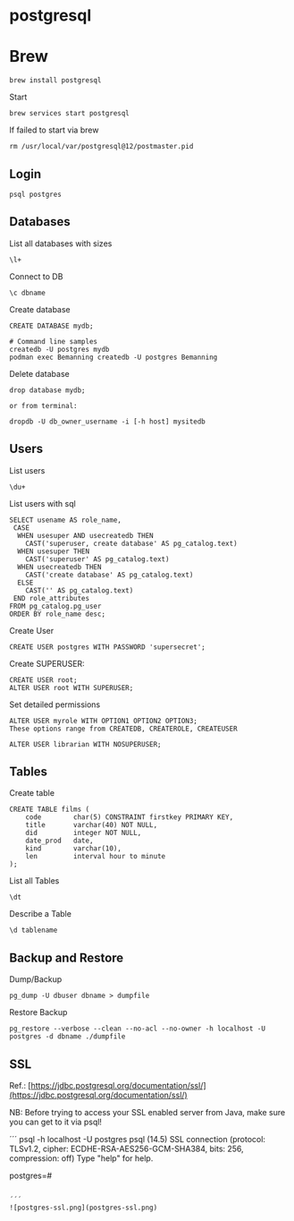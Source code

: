 # postgresql
# Brew
```
brew install postgresql
```

Start
```
brew services start postgresql
```

If failed to start via brew
```
rm /usr/local/var/postgresql@12/postmaster.pid
```
## Login
```
psql postgres
```
## Databases
List all databases with sizes 
```
\l+
```

Connect to DB
```
\c dbname
```

Create database
```
CREATE DATABASE mydb;

# Command line samples
createdb -U postgres mydb 
podman exec Bemanning createdb -U postgres Bemanning
```

Delete database
```
drop database mydb;

or from terminal:

dropdb -U db_owner_username -i [-h host] mysitedb
```

## Users
List users
```
\du+
```

List users with sql
```
SELECT usename AS role_name,
 CASE
  WHEN usesuper AND usecreatedb THEN
    CAST('superuser, create database' AS pg_catalog.text)
  WHEN usesuper THEN
    CAST('superuser' AS pg_catalog.text)
  WHEN usecreatedb THEN
    CAST('create database' AS pg_catalog.text)
  ELSE
    CAST('' AS pg_catalog.text)
 END role_attributes
FROM pg_catalog.pg_user
ORDER BY role_name desc;
```

Create User
```
CREATE USER postgres WITH PASSWORD 'supersecret';
```

Create SUPERUSER:
```
CREATE USER root;
ALTER USER root WITH SUPERUSER;
```

Set detailed permissions
```
ALTER USER myrole WITH OPTION1 OPTION2 OPTION3;
These options range from CREATEDB, CREATEROLE, CREATEUSER

ALTER USER librarian WITH NOSUPERUSER;
```

## Tables
Create table
```
CREATE TABLE films (
    code        char(5) CONSTRAINT firstkey PRIMARY KEY,
    title       varchar(40) NOT NULL,
    did         integer NOT NULL,
    date_prod   date,
    kind        varchar(10),
    len         interval hour to minute
);
```

List all Tables
```
\dt
```

Describe a Table
```
\d tablename
```

## Backup and Restore
Dump/Backup
```
pg_dump -U dbuser dbname > dumpfile

```

Restore Backup
```
pg_restore --verbose --clean --no-acl --no-owner -h localhost -U postgres -d dbname ./dumpfile
```

## SSL
Ref.: [https://jdbc.postgresql.org/documentation/ssl/](https://jdbc.postgresql.org/documentation/ssl/)

NB:  Before trying to access your SSL enabled server from Java, make sure you can get to it via psql!

´´´
psql -h localhost -U postgres
psql (14.5)
SSL connection (protocol: TLSv1.2, cipher: ECDHE-RSA-AES256-GCM-SHA384, bits: 256, compression: off)
Type "help" for help.

postgres=#
```

´´´
![postgres-ssl.png](postgres-ssl.png)
